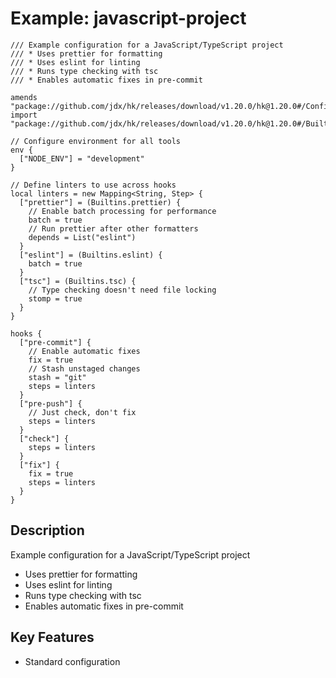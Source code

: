 # Example: javascript-project

```pkl
/// Example configuration for a JavaScript/TypeScript project
/// * Uses prettier for formatting
/// * Uses eslint for linting  
/// * Runs type checking with tsc
/// * Enables automatic fixes in pre-commit

amends "package://github.com/jdx/hk/releases/download/v1.20.0/hk@1.20.0#/Config.pkl"
import "package://github.com/jdx/hk/releases/download/v1.20.0/hk@1.20.0#/Builtins.pkl"

// Configure environment for all tools
env {
  ["NODE_ENV"] = "development"
}

// Define linters to use across hooks
local linters = new Mapping<String, Step> {
  ["prettier"] = (Builtins.prettier) {
    // Enable batch processing for performance
    batch = true
    // Run prettier after other formatters
    depends = List("eslint")
  }
  ["eslint"] = (Builtins.eslint) {
    batch = true
  }
  ["tsc"] = (Builtins.tsc) {
    // Type checking doesn't need file locking
    stomp = true
  }
}

hooks {
  ["pre-commit"] {
    // Enable automatic fixes
    fix = true
    // Stash unstaged changes
    stash = "git"
    steps = linters
  }
  ["pre-push"] {
    // Just check, don't fix
    steps = linters
  }
  ["check"] {
    steps = linters
  }
  ["fix"] {
    fix = true
    steps = linters
  }
}
```

## Description

Example configuration for a JavaScript/TypeScript project
* Uses prettier for formatting
* Uses eslint for linting  
* Runs type checking with tsc
* Enables automatic fixes in pre-commit

## Key Features

- Standard configuration

